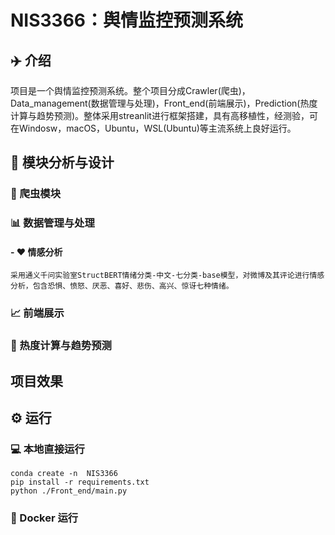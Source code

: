 # NIS3366：舆情监控预测系统
## ✈️ 介绍
项目是一个舆情监控预测系统。整个项目分成Crawler(爬虫)，Data_management(数据管理与处理)，Front_end(前端展示)，Prediction(热度计算与趋势预测)。整体采用streanlit进行框架搭建，具有高移植性，经测验，可在Windosw，macOS，Ubuntu，WSL(Ubuntu)等主流系统上良好运行。
## 🧩 模块分析与设计
### 🐛 爬虫模块
### 📊 数据管理与处理
#### - ❤️ 情感分析
    采用通义千问实验室StructBERT情绪分类-中文-七分类-base模型，对微博及其评论进行情感分析，包含恐惧、愤怒、厌恶、喜好、悲伤、高兴、惊讶七种情绪。
### 📈 前端展示
### 🧙 热度计算与趋势预测

## 项目效果
## ⚙️ 运行
### 💻 本地直接运行
    conda create -n  NIS3366
    pip install -r requirements.txt
    python ./Front_end/main.py
### 🐳 Docker 运行
